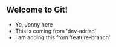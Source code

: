 ## Welcome to Git!

- Yo, Jonny here
- This is coming from 'dev-adrian'
- I am adding this from 'feature-branch'
